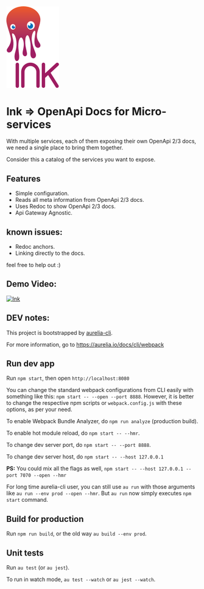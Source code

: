 ## ![Ink](https://raw.githubusercontent.com/dbones/ink/master/images/bitmap.png "Ink")

# Ink => OpenApi Docs for Micro-services

With multiple services, each of them exposing their own OpenApi 2/3 docs, we need a single place to bring them together.

Consider this a catalog of the services you want to expose.

## Features

- Simple configuration.
- Reads all meta information from OpenApi 2/3 docs.
- Uses Redoc to show OpenApi 2/3 docs.
- Api Gateway Agnostic.

## known issues:

- Redoc anchors.
- Linking directly to the docs.

feel free to help out :)

## Demo Video:

[![Ink](https://img.youtube.com/vi/whe4WfXx-ZI/0.jpg)](https://www.youtube.com/watch?v=whe4WfXx-ZI)




## DEV notes:

This project is bootstrapped by [aurelia-cli](https://github.com/aurelia/cli).

For more information, go to https://aurelia.io/docs/cli/webpack

## Run dev app

Run `npm start`, then open `http://localhost:8080`

You can change the standard webpack configurations from CLI easily with something like this: `npm start -- --open --port 8888`. However, it is better to change the respective npm scripts or `webpack.config.js` with these options, as per your need.

To enable Webpack Bundle Analyzer, do `npm run analyze` (production build).

To enable hot module reload, do `npm start -- --hmr`.

To change dev server port, do `npm start -- --port 8888`.

To change dev server host, do `npm start -- --host 127.0.0.1`

**PS:** You could mix all the flags as well, `npm start -- --host 127.0.0.1 --port 7070 --open --hmr`

For long time aurelia-cli user, you can still use `au run` with those arguments like `au run --env prod --open --hmr`. But `au run` now simply executes `npm start` command.

## Build for production

Run `npm run build`, or the old way `au build --env prod`.

## Unit tests

Run `au test` (or `au jest`).

To run in watch mode, `au test --watch` or `au jest --watch`.
